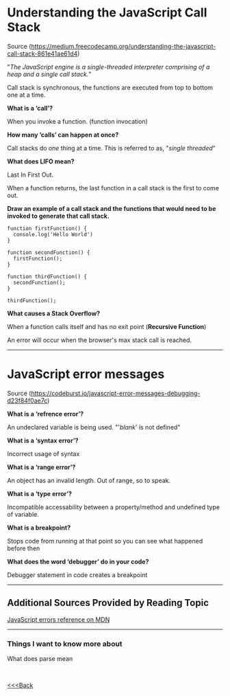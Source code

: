 # Understanding the JavaScript Call Stack  

Source (https://medium.freecodecamp.org/understanding-the-javascript-call-stack-861e41ae61d4)

"_The JavaScript engine is a single-threaded interpreter comprising of a heap and a single call stack._"

Call stack is synchronous, the functions are executed from top to bottom one at a time.  

**What is a ‘call’?**

When you invoke a function. (function invocation)

**How many ‘calls’ can happen at once?**

Call stacks do _one_ thing at a time. This is referred to as, "_single threaded_"

**What does LIFO mean?**

Last In First Out.

When a function returns, the last function in a call stack is the first to come out.

**Draw an example of a call stack and the functions that would need to be invoked to generate that call stack.**

```
function firstFunction() {
  console.log('Hello World')
}

function secondFunction() {
  firstFunction();
}

function thirdFunction() {
  secondFunction();
}

thirdFunction();
```

**What causes a Stack Overflow?**

When a function calls itself and has no exit point (**Recursive Function**)

An error will occur when the browser's max stack call is reached.

---

# JavaScript error messages

Source (https://codeburst.io/javascript-error-messages-debugging-d23f84f0ae7c)

**What is a ‘refrence error’?**

An undeclared variable is being used. "'_blank_' is not defined"

**What is a ‘syntax error’?**

Incorrect usage of syntax

**What is a ‘range error’?**

An object has an invalid length. Out of range, so to speak.

**What is a ‘type error’?**

Incompatible accessability between a property/method and undefined type of variable.

**What is a breakpoint?**

Stops code from running at that point so you can see what happened before then

**What does the word ‘debugger’ do in your code?**

Debugger statement in code creates a breakpoint

---

## Additional Sources Provided by Reading Topic

[JavaScript errors reference on MDN](https://developer.mozilla.org/en-US/docs/Web/JavaScript/Reference/Errors)

---

### Things I want to know more about

What does parse mean

<br>

[<<<Back](README.md)
